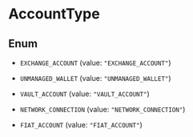 

# AccountType

## Enum


* `EXCHANGE_ACCOUNT` (value: `"EXCHANGE_ACCOUNT"`)

* `UNMANAGED_WALLET` (value: `"UNMANAGED_WALLET"`)

* `VAULT_ACCOUNT` (value: `"VAULT_ACCOUNT"`)

* `NETWORK_CONNECTION` (value: `"NETWORK_CONNECTION"`)

* `FIAT_ACCOUNT` (value: `"FIAT_ACCOUNT"`)



